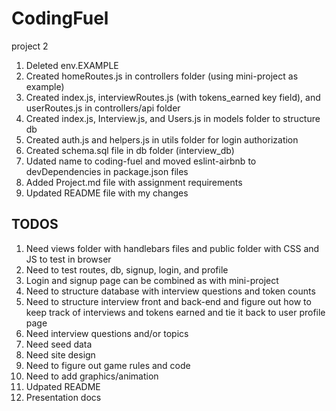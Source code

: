 # CodingFuel
project 2

1. Deleted env.EXAMPLE
1. Created homeRoutes.js in controllers folder (using mini-project as example)
1. Created index.js, interviewRoutes.js (with tokens_earned key field), and userRoutes.js in controllers/api folder
1. Created index.js, Interview.js, and Users.js in models folder to structure db
1. Created auth.js and helpers.js in utils folder for login authorization
1. Created schema.sql file in db folder (interview_db)
1. Udated name to coding-fuel and moved eslint-airbnb to devDependencies in package.json files
1. Added Project.md file with assignment requirements
1. Updated README file with my changes  

## TODOS

1. Need views folder with handlebars files and public folder with CSS and JS to test in browser
1. Need to test routes, db, signup, login, and profile
1. Login and signup page can be combined as with mini-project
1. Need to structure database with interview questions and token counts
1. Need to structure interview front and back-end and figure out how to keep track of interviews and tokens earned and tie it back to user profile page
1. Need interview questions and/or topics
1. Need seed data
1. Need site design
1. Need to figure out game rules and code
1. Need to add graphics/animation
1. Udpated README
1. Presentation docs